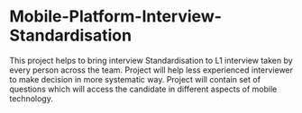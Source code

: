 # Mobile-Platform-Interview-Standardisation
This project helps to bring interview Standardisation to L1 interview taken by every person across the team. Project will help less experienced interviewer to make decision in more systematic way. Project will contain set of questions which will access the candidate in different aspects of mobile technology.
